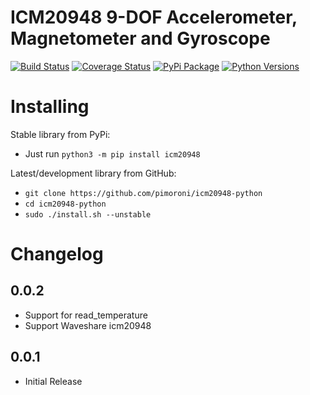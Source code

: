 # ICM20948 9-DOF Accelerometer, Magnetometer and Gyroscope

[![Build Status](https://shields.io/github/workflow/status/pimoroni/icm20948-python/Python%20Tests.svg)](https://github.com/pimoroni/icm2098-python/actions/workflows/test.yml)
[![Coverage Status](https://coveralls.io/repos/github/pimoroni/icm20948-python/badge.svg?branch=master)](https://coveralls.io/github/pimoroni/icm20948-python?branch=master)
[![PyPi Package](https://img.shields.io/pypi/v/icm20948.svg)](https://pypi.python.org/pypi/icm20948)
[![Python Versions](https://img.shields.io/pypi/pyversions/icm20948.svg)](https://pypi.python.org/pypi/icm20948)


# Installing

Stable library from PyPi:

* Just run `python3 -m pip install icm20948`

Latest/development library from GitHub:

* `git clone https://github.com/pimoroni/icm20948-python`
* `cd icm20948-python`
* `sudo ./install.sh --unstable`


# Changelog
0.0.2
-----

* Support for read_temperature
* Support Waveshare icm20948

0.0.1
-----

* Initial Release
